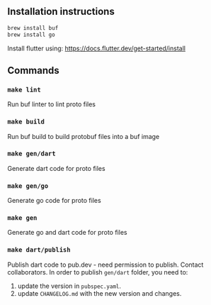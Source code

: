 ## Installation instructions

```bash
brew install buf
brew install go

```

Install flutter using: https://docs.flutter.dev/get-started/install

## Commands

### `make lint`
Run buf linter to lint proto files

### `make build`
Run buf build to build protobuf files into a buf image

### `make gen/dart`
Generate dart code for proto files

### `make gen/go`
Generate go code for proto files

### `make gen`
Generate go and dart code for proto files

### `make dart/publish`
Publish dart code to pub.dev - need permission to publish. Contact collaborators.
In order to publish `gen/dart` folder, you need to:
1. update the version in `pubspec.yaml`.
2. update `CHANGELOG.md` with the new version and changes.
